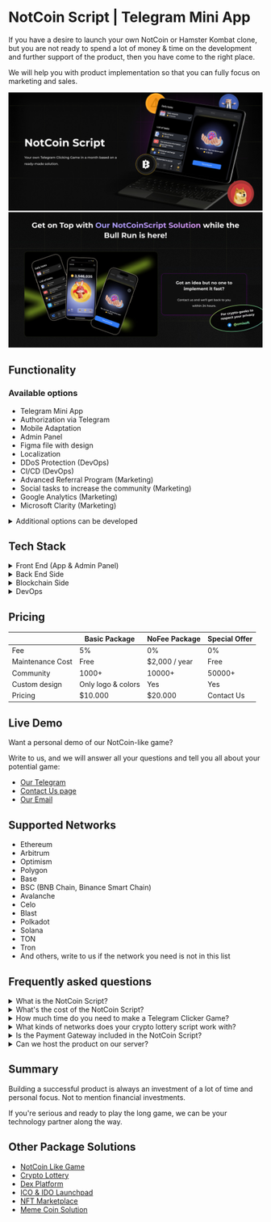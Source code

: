 # NotCoin Script | Telegram Mini App

If you have a desire to launch your own NotCoin or Hamster Kombat clone, but you are not ready to spend a lot of money & time on the development and further support of the product, then you have come to the right place.

We will help you with product implementation so that you can fully focus on marketing and sales.

![NotCoin Script GitHub Image](/images/image1.jpg "NotCoin Script White Label | GitHub")
![NotCoin Clone GitHub Image](/images/image2.jpg "Web3 NotCoin Package Solution | GitHub")

## Functionality

### Available options

- Telegram Mini App
- Authorization via Telegram
- Mobile Adaptation
- Admin Panel
- Figma file with design
- Localization
- DDoS Protection (DevOps)
- CI/CD (DevOps)
- Advanced Referral Program (Marketing)
- Social tasks to increase the community (Marketing)
- Google Analytics (Marketing)
- Microsoft Clarity (Marketing)

<details>
  <summary>Additional options can be developed</summary>
  <ul>
      <li>Landing Page</li>
      <li>Blog</li>
      <li>Integration with Social Networks</li>
      <li>Deposit & Withdrawal via Crypto</li>
      <li>Mobile Application</li>
      <li>Support Bot</li>
      <li>Loot Boxes</li>
      <li>Google Adsense</li>
      <li>Join Bonus (Marketing)</li>
      <li>Daily Bonus (Marketing)</li>
      <li>Leagues with weekly competitions (Marketing)</li>
      <li>...and any other idea you have</li>
  </ul>
</details>

## Tech Stack

<details>
  <summary>Front End (App & Admin Panel)</summary>
  <ul>
      <li>React.js</li>
      <li>Redux Toolkit</li>
      <li>TypeScript</li>
      <li>Wagmi</li>
      <li>Jest (for unit testing)</li>
  </ul>
</details>

<details>
  <summary>Back End Side</summary>
  <ul>
      <li>Node.js</li>
      <li>Express.js</li>
      <li>TypeScript</li>
      <li>MongoDB & Mongoose</li>
      <li>Swagger</li>
      <li>Jest & Supertest (for unit & integration testing)</li>
  </ul>
</details>

<details>
  <summary>Blockchain Side</summary>
  <ul>
      <li>Solidity (Crypto Lottery Smart Contract)</li>
  </ul>
</details>

<details>
  <summary>DevOps</summary>
  <ul>
      <li>Docker</li>
      <li>GitLab CI</li>
      <li>AWS Services</li>
  </ul>
</details>

## Pricing

|                  | Basic Package        | NoFee Package | Special Offer |
|------------------|----------------------|---------------|---------------|
| Fee              | 5%                   | 0%            | 0%            |
| Maintenance Cost | Free                 | $2,000 / year | Free          |
| Community        | 1000+                | 10000+        | 50000+        |
| Custom design    | Only logo & colors   | Yes           | Yes           |
| Pricing          | $10.000              | $20.000       | Contact Us    |

## Live Demo

Want a personal demo of our NotCoin-like game?

Write to us, and we will answer all your questions and tell you all about your potential game:

- <a href="https://telegram.me/omisoft" target="_blank">Our Telegram</a>
- <a href="https://omisoft.net/contact-us?utm_campaign=notcoin-clone&utm_medium=social&utm_source=github" target="_blank">Contact Us page</a>
- [Our Email](mailto:hi@omisoft.net)

## Supported Networks

- Ethereum
- Arbitrum
- Optimism
- Polygon
- Base
- BSC (BNB Chain, Binance Smart Chain)
- Avalanche
- Celo
- Blast
- Polkadot
- Solana
- TON
- Tron
- And others, write to us if the network you need is not in this list

## Frequently asked questions

<details>
  <summary>What is the NotCoin Script?</summary>
  <p>NotCoin Script - is a Package Solution of a simple Telegram Clicker Game with marketing mechanics, the goal of which is to significantly reduce the cost of community formation for Web3 projects.</p> 
  <p>The best examples of this script are NotCoin & Hamster Kombat games</p> 
</details>

<details>
  <summary>What's the cost of the NotCoin Script?</summary>
  <p>Our NotCoin Script is distributed according to the White Label model. We have 3 offers for you:</p> 
  <ul>
      <li>Basic Package - <b>$10,000</b> first payment and 5% of revenue. For these funds, the solution will be adapted for you and deployed on your server. Product maintenance will be free.</li>
      <li>NoFee Package - <b>$20,000</b> first payment and $2,000 per year for maintenance. Suitable if you have a large community and there will be many users from the start.</li>
      <li>Special Offer - <b>$0</b>, If you have a large community and you are looking for a technological partner in the share - this option may be useful for you. We provide CTO and team as our investment</li>  
  </ul>
</details>

<details>
  <summary>How much time do you need to make a Telegram Clicker Game?</summary>
  <p>Since this is a White-Label solution, its development and launch takes 3-4 times less time than when developing it from scratch.</p>
  <p>You will receive a ready-made solution in less than a month.</p>
</details>

<details>
  <summary>What kinds of networks does your crypto lottery script work with?</summary>
  <p>All Etherium-derived networks are currently supported, such as: Etherium, Arbitrum, Optimism, Polygon, Base, BNB Chain, Avalanche, Celo and many others. And we also support the native Telegram network - TON</p>
</details>

<details>
  <summary>Is the Payment Gateway included in the NotCoin Script?</summary>
  <p>No, as it requires a license. If you have the appropriate license, we can add this functionality for an additional fee by integrating with the bank or payment gateway you need.</p>
</details>

<details>
  <summary>Can we host the product on our server?</summary>
  <p>Yes, we can configure CI/CD so that all updates are automatically deployed to your server.</p>
</details>

## Summary

Building a successful product is always an investment of a lot of time and personal focus. Not to mention financial investments.

If you're serious and ready to play the long game, we can be your technology partner along the way.

## Other Package Solutions

- <a href="https://omisoft.net/demo/notcoin-script?utm_campaign=notcoin-clone&utm_medium=social&utm_source=github" target="_blank">NotCoin Like Game</a>
- <a href="https://omisoft.net/demo/crypto-lottery?utm_campaign=notcoin-clone&utm_medium=social&utm_source=github" target="_blank">Crypto Lottery</a>
- <a href="https://omisoft.net/demo/white-label-dex-solutions?utm_campaign=notcoin-clone&utm_medium=social&utm_source=github" target="_blank">Dex Platform</a>
- <a href="https://omisoft.net/demo/white-label-crypto-launchpad-development?utm_campaign=notcoin-clone&utm_medium=social&utm_source=github" target="_blank">ICO & IDO Launchpad</a>
- <a href="https://omisoft.net/demo/whitelabel-nft-marketplace-development?utm_campaign=notcoin-clone&utm_medium=social&utm_source=github" target="_blank">NFT Marketplace</a>
- <a href="https://omisoft.net/demo/meme-coin-development-service?utm_campaign=notcoin-clone&utm_medium=social&utm_source=github" target="_blank">Meme Coin Solution</a>
